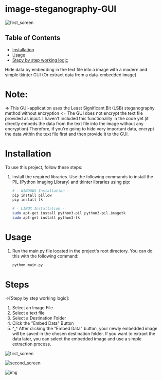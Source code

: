 # image-steganography-GUI
![first_screen](https://user-images.githubusercontent.com/101993364/200196667-0f6a0777-24a7-4831-a6ab-bb59abff38a6.png)

## Table of Contents
- [Installation](#installation)
- [Usage](#usage)
- [Stepy by step working logic](#steps)
  
Hide data by embedding in the text file into a image with a modern and simple tkinter GUI
(Or extract data from a data-embedded image)
# Note:
=> This GUI-application uses the Least Significant Bit (LSB) steganography method without encryption <=
The GUI does not encrypt the text file provided as input. I haven't included this functionality in the code yet.(it directly embeds the data from the text file into the image without any encryption) Therefore, if you're going to hide very important data, encrypt the data within the text file first and then provide it to the GUI.


# Installation

To use this project, follow these steps:

1. Install the required libraries. Use the following commands to install the PIL (Python Imaging Library) and tkinter libraries using pip:

   ```bash
   # - WINDOWS Installation -
   pip install pillow
   pip install tk

   # - LINUX Installation -
   sudo apt-get install python3-pil python3-pil.imagetk
   sudo apt-get install python3-tk

# Usage
1. Run the main.py file located in the project's root directory. You can do this with the following command:
   ```bash
   python main.py

# Steps
->[Stepy by step working logic]:
1. Select an Image File
2. Select a text file
3. Select a Destination Folder
4. Click the "Embed Data" Button
5. ^_^ After clicking the "Embed Data" button, your newly embedded image will be saved in the chosen destination folder. If you want to extract the data later, you can select the embedded image and use a simple extraction process.

![first_screen](https://user-images.githubusercontent.com/101993364/200196667-0f6a0777-24a7-4831-a6ab-bb59abff38a6.png)

![second_screen](https://user-images.githubusercontent.com/101993364/200196811-3280b863-334e-4e96-a883-5eed2f9cf463.png)

![img](https://user-images.githubusercontent.com/101993364/200428001-8cb82509-6221-427d-9537-615accbef44f.jpeg)
